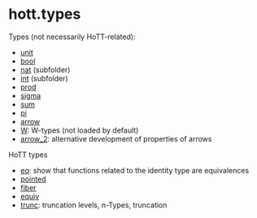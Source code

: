 hott.types
==========

Types (not necessarily HoTT-related):

* [unit](unit.hlean)
* [bool](bool.hlean)
* [nat](nat/nat.md) (subfolder)
* [int](int/int.md) (subfolder)
* [prod](prod.hlean)
* [sigma](sigma.hlean)
* [sum](sum.hlean)
* [pi](pi.hlean)
* [arrow](arrow.hlean)
* [W](W.hlean): W-types (not loaded by default)
* [arrow_2](arrow_2.hlean): alternative development of properties of arrows

HoTT types

* [eq](eq.hlean): show that functions related to the identity type are equivalences
* [pointed](pointed.hlean)
* [fiber](fiber.hlean)
* [equiv](equiv.hlean)
* [trunc](trunc.hlean): truncation levels, n-Types, truncation

